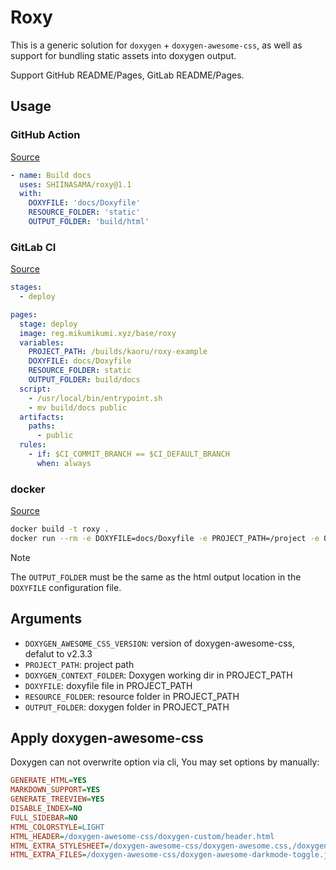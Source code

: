 # Roxy

This is a generic solution for `doxygen` + `doxygen-awesome-css`, as well as support for bundling static assets into doxygen output.

Support GitHub README/Pages, GitLab README/Pages.

## Usage

### GitHub Action

[Source](https://github.com/libsese/sese)

```yml
- name: Build docs
  uses: SHIINASAMA/roxy@1.1
  with:
    DOXYFILE: 'docs/Doxyfile'
    RESOURCE_FOLDER: 'static'
    OUTPUT_FOLDER: 'build/html'
```

### GitLab CI

[Source](https://gitlab.mikumikumi.xyz/kaoru/roxy-example)

```yml
stages:
  - deploy

pages:
  stage: deploy
  image: reg.mikumikumi.xyz/base/roxy
  variables:
    PROJECT_PATH: /builds/kaoru/roxy-example
    DOXYFILE: docs/Doxyfile
    RESOURCE_FOLDER: static
    OUTPUT_FOLDER: build/docs
  script:
    - /usr/local/bin/entrypoint.sh
    - mv build/docs public
  artifacts:
    paths:
      - public
  rules:
    - if: $CI_COMMIT_BRANCH == $CI_DEFAULT_BRANCH
      when: always
```

### docker

[Source](https://github.com/libsese/sese)

```sh
docker build -t roxy .
docker run --rm -e DOXYFILE=docs/Doxyfile -e PROJECT_PATH=/project -e OUTPUT_FOLDER=build/html -e RESOURCE_FOLDER=static -v .:/project roxy
```

> [!NOTE]
> The `OUTPUT_FOLDER` must be the same as the html output location in the `DOXYFILE` configuration file.

## Arguments

 - `DOXYGEN_AWESOME_CSS_VERSION`:
   version of doxygen-awesome-css, defalut to v2.3.3
 - `PROJECT_PATH`:
   project path
 - `DOXYGEN_CONTEXT_FOLDER`:
   Doxygen working dir in PROJECT_PATH
 - `DOXYFILE`:
   doxyfile file in PROJECT_PATH
 - `RESOURCE_FOLDER`:
   resource folder in PROJECT_PATH
 - `OUTPUT_FOLDER`:
   doxygen folder in PROJECT_PATH

## Apply doxygen-awesome-css

Doxygen can not overwrite option via cli, You may set options by manually:

```ini
GENERATE_HTML=YES
MARKDOWN_SUPPORT=YES
GENERATE_TREEVIEW=YES
DISABLE_INDEX=NO
FULL_SIDEBAR=NO
HTML_COLORSTYLE=LIGHT
HTML_HEADER=/doxygen-awesome-css/doxygen-custom/header.html
HTML_EXTRA_STYLESHEET=/doxygen-awesome-css/doxygen-awesome.css,/doxygen-awesome-css/doxygen-awesome-sidebar-only.css,/doxygen-awesome-css/doxygen-awesome-sidebar-only-darkmode-toggle.css,/doxygen-awesome-css/doxygen-custom/custom.css,/doxygen-awesome-css/doxygen-custom/custom-alternative.css
HTML_EXTRA_FILES=/doxygen-awesome-css/doxygen-awesome-darkmode-toggle.js,/doxygen-awesome-css/doxygen-awesome-fragment-copy-button.js,/doxygen-awesome-css/doxygen-awesome-interactive-toc.js,/doxygen-awesome-css/doxygen-awesome-paragraph-link.js,/doxygen-awesome-css/doxygen-awesome-tabs.js,/doxygen-awesome-css/doxygen-custom/toggle-alternative-theme.js
```